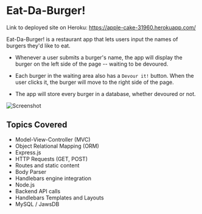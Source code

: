 <h1>Eat-Da-Burger!</h1>

Link to deployed site on Heroku: https://apple-cake-31960.herokuapp.com/

Eat-Da-Burger! is a restaurant app that lets users input the names of burgers they'd like to eat.

* Whenever a user submits a burger's name, the app will display the burger on the left side of the page -- waiting to be devoured.

* Each burger in the waiting area also has a `Devour it!` button. When the user clicks it, the burger will move to the right side of the page.

* The app will store every burger in a database, whether devoured or not.

![Screenshot](burger.png)

<h2>Topics Covered</h2>

* Model-View-Controller (MVC)
* Object Relational Mapping (ORM)
* Express.js
* HTTP Requests (GET, POST)
* Routes and static content
* Body Parser
* Handlebars engine integration
* Node.js
* Backend API calls
* Handlebars Templates and Layouts
* MySQL / JawsDB
